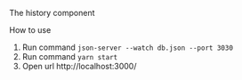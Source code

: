 The history component

How to use

1. Run command `json-server --watch db.json --port 3030`
2. Run command `yarn start`
3. Open url http://localhost:3000/

